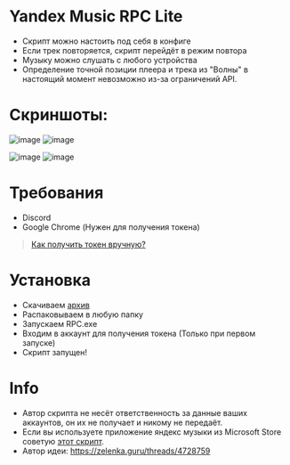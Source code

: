 # Yandex Music RPC Lite
- Скрипт можно настоить под себя в конфиге
- Если трек повторяется, скрипт перейдёт в режим повтора
- Музыку можно слушать с любого устройства
- Определение точной позиции плеера и трека из "Волны" в настоящий момент невозможно из-за ограничений API.
# Скриншоты:
![image](https://cdn.discordapp.com/attachments/1117022431748554782/1118607762566430760/image.png)
![image](https://media.discordapp.net/attachments/1117022431748554782/1118607762864218212/image.png)

![image](https://cdn.discordapp.com/attachments/1117022431748554782/1118618306098757692/image.png)
![image](https://cdn.discordapp.com/attachments/1117022431748554782/1118624054140752014/image.png)
# Требования
- Discord
- Google Chrome (Нужен для получения токена)
> [Как получить токен вручную?](https://yandex-music.readthedocs.io/en/main/token.html)
# Установка
- Скачиваем [архив](https://github.com/Soto4ka37/Yandex-Music-RPC-Lite/releases/download/v4/YMRPCLite.zip)
- Распаковываем в любую папку
- Запускаем RPC.exe
- Входим в аккаунт для получения токена (Только при первом запуске)
- Скрипт запущен!
# Info
- Автор скрипта не несёт ответственность за данные ваших аккаунтов, он их не получает и никому не передаёт.
- Если вы используете приложение яндекс музыки из Microsoft Store советую [этот скрипт](https://github.com/KycTik31/YMD-plus/). 
- Автор идеи: https://zelenka.guru/threads/4728759
